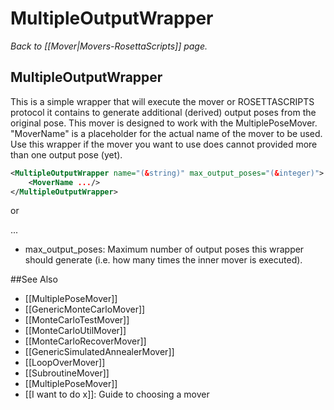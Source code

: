 # MultipleOutputWrapper
*Back to [[Mover|Movers-RosettaScripts]] page.*
## MultipleOutputWrapper

This is a simple wrapper that will execute the mover or ROSETTASCRIPTS protocol it contains to generate additional (derived) output poses from the original pose.
This mover is designed to work with the MultiplePoseMover.
"MoverName" is a placeholder for the actual name of the mover to be used.
Use this wrapper if the mover you want to use does cannot provided more than one output pose (yet).

```xml
<MultipleOutputWrapper name="(&string)" max_output_poses="(&integer)">
    <MoverName .../>
</MultipleOutputWrapper>
```

or

<MultipleOutputWrapper name=(&string) max_output_poses=(&integer)>
<ROSETTASCRIPTS>        ...
    </ROSETTASCRIPTS>
</MultipleOutputWrapper>

-   max\_output\_poses: Maximum number of output poses this wrapper should generate (i.e. how many times the inner mover is executed).

##See Also

* [[MultiplePoseMover]]
* [[GenericMonteCarloMover]]
* [[MonteCarloTestMover]]
* [[MonteCarloUtilMover]]
* [[MonteCarloRecoverMover]]
* [[GenericSimulatedAnnealerMover]]
* [[LoopOverMover]]
* [[SubroutineMover]]
* [[MultiplePoseMover]]
* [[I want to do x]]: Guide to choosing a mover
